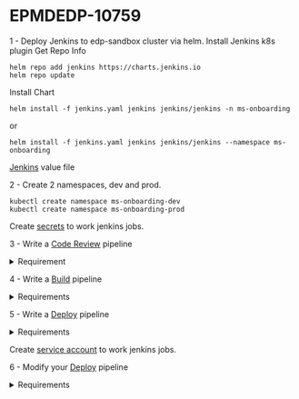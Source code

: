 # EPMDEDP-10759

1 - Deploy Jenkins to edp-sandbox cluster via helm. Install Jenkins k8s plugin
Get Repo Info
```
helm repo add jenkins https://charts.jenkins.io
helm repo update
```
Install Chart
```
helm install -f jenkins.yaml jenkins jenkins/jenkins -n ms-onboarding
```
or 
```
helm install -f jenkins.yaml jenkins jenkins/jenkins --namespace ms-onboarding
```
[Jenkins](charts-config/jenkins.yaml) value file 

2 - Create 2 namespaces, dev and prod.
```
kubectl create namespace ms-onboarding-dev
kubectl create namespace ms-onboarding-prod
```
Create [secrets](charts-config/secrets.yaml) to work jenkins jobs. 

3 - Write a [Code Review](Jenkinsfile/Jenkinsfile_review) pipeline
<details><summary> Requirement </summary>

  - checkout the source code from a git repository</p>
  - run hadolint check
</details>
</p>

4 - Write a [Build](Jenkinsfile/Jenkinsfile_build) pipeline
<details><summary> Requirements </summary>

  - checkout the source code</p>
  - build Docker image in k8s agent (it can be a basic python app for example). You can use Kaniko for build image OR any other tool</p>
  - implement image substitution in the helm chart before pushing it to the [Chartmuseum](charts-config/chart-museum.yaml) . Before the push of the Helmchart to the repository, please update the image tag to the current one.

</details>
</p>


5 - Write a [Deploy](Jenkinsfile/Jenkinsfile_deploy) pipeline
<details><summary> Requirements </summary>

  - deploy [helm chart](helm/php-mysql-crud/templates/deployment.yaml) from Chartmuseum into k8s (perform install or rolling upgrade if already installed)
</details>
</p>

Create [service account](charts-config/service-account.yaml) to work jenkins jobs.

6 - Modify your [Deploy](Jenkinsfile/Jenkinsfile_deploy) pipeline 
<details><summary> Requirements </summary>

  - using ENV vars, so it will deploy your app differently, depending on ENV vars
  with 1 replica if ENV = dev, 3 replicas if ENV = prod</p>
  - app should be deployed in different namespaces depending on the same ENV var</p>
  - add 2 Jenkins test secrets (some passwords) for dev and prod</p>
  - pass different k8s secrets (previously created passwords) depending on the same ENV var. Show the display of secrets availability in the current environment.
</details>
</p>


